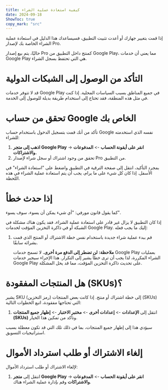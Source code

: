 ```yaml
---
title: كيفية استعادة عملية الشراء  
date: 2024-09-18  
ShowToc: true
copy_mark: "src"
---
```


إذا قمت بتغيير جهازك أو أعدت تثبيت التطبيق، فسيساعدك هذا الدليل في استعادة عملية الشراء الخاصة بك لإصدار Pro.

حاليًا، يتم بيع إصدار Pro كمنتج داخل التطبيق من Google Play، مما يعني أن خدمات Google Play هي التي تحتفظ بسجل الشراء.

# التأكد من الوصول إلى الشبكات الدولية

قد لا تتوفر خدمات Google Play في جميع المناطق بسبب السياسات المحلية. إذا كنت في مثل هذه المنطقة، فقد تحتاج إلى استخدام طريقة بديلة للوصول إلى الخدمة.

# تحقق من حساب Google الخاص بك

تأكد من أنك قمت بتسجيل الدخول باستخدام حساب Google نفسه الذي استخدمته للشراء:

1. **اذهب إلى متجر Google Play** -> **انقر على أيقونة الحساب** -> **المدفوعات والاشتراكات.**  
2. تحقق من وجود اشتراك أو سجل شراء لإصدار Pro من التطبيق.

بمجرد التأكيد، انتقل إلى صفحة الترقية في التطبيق واضغط على "استعادة الشراء" في الأسفل. إذا كان كل شيء على ما يرام، يجب أن يتم استعادة عملية الشراء في هذه اللحظة.

# إذا حدث خطأ

كما يقول قانون مورفي: "أي شيء يمكن أن يسوء، سوف يسوء".

إذا كان التطبيق لا يزال غير قادر على استعادة عملية الشراء، فقد يكون هناك مشكلة في الشبكة أو في ذاكرة التخزين المؤقت لخدمات Google Play. إليك ما يجب فعله:

1. قم ببدء عملية شراء جديدة باستخدام نفس خطة الاشتراك أو المنتج الذي قمت بشرائه سابقًا.

   **ملاحظة:** **لن تضطر إلى الدفع مرة أخرى.** لا تسمح خدمات Google Play بعمليات الشراء المكررة، لذا يجب أن ترى خطأ يشير إلى التكرار. هذا الإجراء سيجبر خدمات Google Play على تحديث ذاكرة التخزين المؤقت، مما قد يحل المشكلة.

# هل المنتجات المفقودة (SKUs)؟

يشير SKU (رمز التخزين) إلى خطة اشتراك أو منتج. إذا كانت بعض المنتجات (SKUs) التي تحتاجها مفقودة، اتبع الخطوات التالية:

1. انتقل إلى **الإعدادات** -> **إعدادات أخرى** -> **مختبر الاختبار** -> **إظهار جميع المنتجات (SKUs)** وتأكد من تمكين هذا الخيار.

سيؤدي هذا إلى إظهار جميع المنتجات، بما في ذلك تلك التي قد تكون معطلة بسبب استراتيجيات التسويق.

# إلغاء الاشتراك أو طلب استرداد الأموال

لإلغاء الاشتراك أو طلب استرداد الأموال:

1. انتقل إلى **متجر Google Play** -> **انقر على أيقونة الحساب** -> **المدفوعات والاشتراكات** وقم بإدارة عملية الشراء هناك.